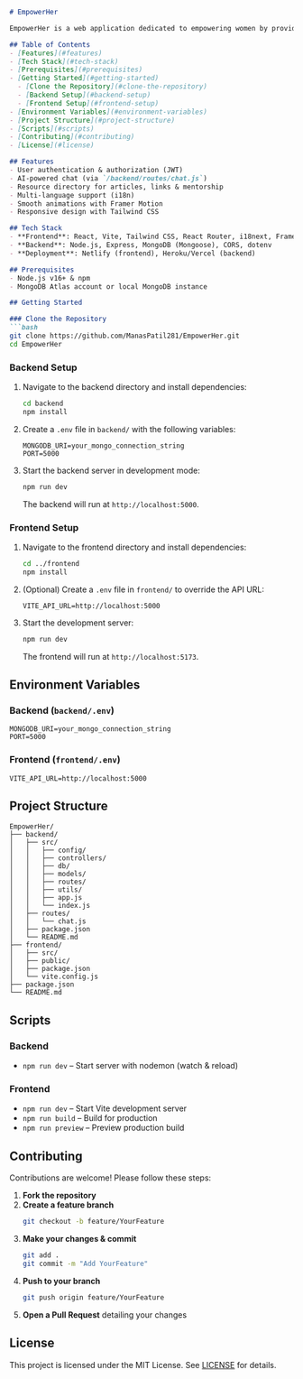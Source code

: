 ```markdown
# EmpowerHer

EmpowerHer is a web application dedicated to empowering women by providing resources, community support, and AI‑powered chat functionality. It features a responsive React frontend and a robust Node.js/Express backend with MongoDB.

## Table of Contents
- [Features](#features)
- [Tech Stack](#tech-stack)
- [Prerequisites](#prerequisites)
- [Getting Started](#getting-started)  
  - [Clone the Repository](#clone-the-repository)  
  - [Backend Setup](#backend-setup)  
  - [Frontend Setup](#frontend-setup)  
- [Environment Variables](#environment-variables)
- [Project Structure](#project-structure)
- [Scripts](#scripts)
- [Contributing](#contributing)
- [License](#license)

## Features
- User authentication & authorization (JWT)
- AI‑powered chat (via `/backend/routes/chat.js`)
- Resource directory for articles, links & mentorship
- Multi‑language support (i18n)
- Smooth animations with Framer Motion
- Responsive design with Tailwind CSS

## Tech Stack
- **Frontend**: React, Vite, Tailwind CSS, React Router, i18next, Framer Motion  
- **Backend**: Node.js, Express, MongoDB (Mongoose), CORS, dotenv  
- **Deployment**: Netlify (frontend), Heroku/Vercel (backend)

## Prerequisites
- Node.js v16+ & npm  
- MongoDB Atlas account or local MongoDB instance

## Getting Started

### Clone the Repository
```bash
git clone https://github.com/ManasPatil281/EmpowerHer.git
cd EmpowerHer
```

### Backend Setup
1. Navigate to the backend directory and install dependencies:
   ```bash
   cd backend
   npm install
   ```
2. Create a `.env` file in `backend/` with the following variables:
   ```env
   MONGODB_URI=your_mongo_connection_string
   PORT=5000
   ```
3. Start the backend server in development mode:
   ```bash
   npm run dev
   ```
   The backend will run at `http://localhost:5000`.

### Frontend Setup
1. Navigate to the frontend directory and install dependencies:
   ```bash
   cd ../frontend
   npm install
   ```
2. (Optional) Create a `.env` file in `frontend/` to override the API URL:
   ```env
   VITE_API_URL=http://localhost:5000
   ```
3. Start the development server:
   ```bash
   npm run dev
   ```
   The frontend will run at `http://localhost:5173`.

## Environment Variables

### Backend (`backend/.env`)
```env
MONGODB_URI=your_mongo_connection_string
PORT=5000
```

### Frontend (`frontend/.env`)
```env
VITE_API_URL=http://localhost:5000
```

## Project Structure
```
EmpowerHer/
├── backend/
│   ├── src/
│   │   ├── config/
│   │   ├── controllers/
│   │   ├── db/
│   │   ├── models/
│   │   ├── routes/
│   │   ├── utils/
│   │   ├── app.js
│   │   └── index.js
│   ├── routes/
│   │   └── chat.js
│   ├── package.json
│   └── README.md
├── frontend/
│   ├── src/
│   ├── public/
│   ├── package.json
│   └── vite.config.js
├── package.json
└── README.md
```

## Scripts
### Backend
- `npm run dev` – Start server with nodemon (watch & reload)

### Frontend
- `npm run dev` – Start Vite development server  
- `npm run build` – Build for production  
- `npm run preview` – Preview production build

## Contributing
Contributions are welcome! Please follow these steps:
1. **Fork the repository**  
2. **Create a feature branch**  
   ```bash
   git checkout -b feature/YourFeature
   ```  
3. **Make your changes & commit**  
   ```bash
   git add .
   git commit -m "Add YourFeature"
   ```  
4. **Push to your branch**  
   ```bash
   git push origin feature/YourFeature
   ```  
5. **Open a Pull Request** detailing your changes

## License
This project is licensed under the MIT License. See [LICENSE](LICENSE) for details.
```
